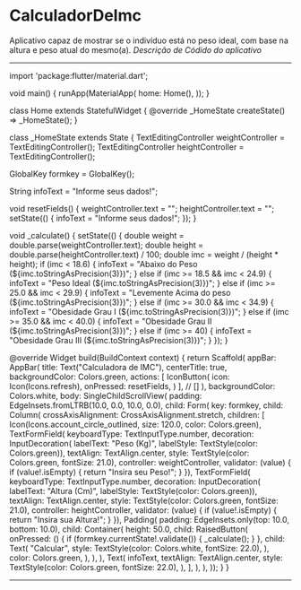 # CalculadorDeImc
Aplicativo capaz de mostrar se o indivíduo está no peso ideal, com base na altura e peso atual do mesmo(a).
*Descrição de Códido do aplicativo*
______________________________________________________________________________________________________________
import 'package:flutter/material.dart';

void main() {
  runApp(MaterialApp(
    home: Home(),
  ));
}

class Home extends StatefulWidget {
  @override
  _HomeState createState() => _HomeState();
}

class _HomeState extends State<Home> {
  TextEditingController weightController = TextEditingController();
  TextEditingController heightController = TextEditingController();

  GlobalKey<FormState> formkey = GlobalKey<FormState>();

  String infoText = "Informe seus dados!";

  void resetFields() {
    weightController.text = "";
    heightController.text = "";
    setState(() {
      infoText = "Informe seus dados!";
    });
  }

  void _calculate() {
    setState(() {
      double weight = double.parse(weightController.text);
      double height = double.parse(heightController.text) / 100;
      double imc = weight / (height * height);
      if (imc < 18.6) {
        infoText = "Abaixo do Peso (${imc.toStringAsPrecision(3)})";
      } else if (imc >= 18.5 && imc < 24.9) {
        infoText = "Peso Ideal (${imc.toStringAsPrecision(3)})";
      } else if (imc >= 25.0 && imc < 29.9) {
        infoText = "Levemente Acima do peso (${imc.toStringAsPrecision(3)})";
      } else if (imc >= 30.0 && imc < 34.9) {
        infoText = "Obesidade Grau I (${imc.toStringAsPrecision(3)})";
      } else if (imc >= 35.0 && imc < 40.0) {
        infoText = "Obesidade Grau II (${imc.toStringAsPrecision(3)})";
      } else if (imc >= 40) {
        infoText = "Obesidade Grau III (${imc.toStringAsPrecision(3)})";
      }
    });
  }

  @override
  Widget build(BuildContext context) {
    return Scaffold(
        appBar: AppBar(
          title: Text("Calculadora de IMC"),
          centerTitle: true,
          backgroundColor: Colors.green,
          actions: [
            IconButton(
              icon: Icon(Icons.refresh),
              onPressed: resetFields,
            )
          ], // <Widget>[]
        ),
        backgroundColor: Colors.white,
        body: SingleChildScrollView(
          padding: EdgeInsets.fromLTRB(10.0, 0.0, 10.0, 0.0),
          child: Form(
            key: formkey,
            child: Column(
              crossAxisAlignment: CrossAxisAlignment.stretch,
              children: <Widget>[
                Icon(Icons.account_circle_outlined,
                    size: 120.0, color: Colors.green),
                TextFormField(
                    keyboardType: TextInputType.number,
                    decoration: InputDecoration(
                        labelText: "Peso (Kg)",
                        labelStyle: TextStyle(color: Colors.green)),
                    textAlign: TextAlign.center,
                    style: TextStyle(color: Colors.green, fontSize: 21.0),
                    controller: weightController,
                    validator: (value) {
                      if (value!.isEmpty) {
                        return "Insira seu Peso!";
                      }
                    }),
                TextFormField(
                    keyboardType: TextInputType.number,
                    decoration: InputDecoration(
                        labelText: "Altura (Cm)",
                        labelStyle: TextStyle(color: Colors.green)),
                    textAlign: TextAlign.center,
                    style: TextStyle(color: Colors.green, fontSize: 21.0),
                    controller: heightController,
                    validator: (value) {
                      if (value!.isEmpty) {
                        return "Insira sua Altura!";
                      }
                    }),
                Padding(
                  padding: EdgeInsets.only(top: 10.0, bottom: 10.0),
                  child: Container(
                    height: 50.0,
                    child: RaisedButton(
                      onPressed: () {
                        if (formkey.currentState!.validate()) {
                          _calculate();
                        }
                      },
                      child: Text(
                        "Calcular",
                        style: TextStyle(color: Colors.white, fontSize: 22.0),
                      ),
                      color: Colors.green,
                    ),
                  ),
                ),
                Text(
                  infoText,
                  textAlign: TextAlign.center,
                  style: TextStyle(color: Colors.green, fontSize: 22.0),
                ),
              ],
            ),
          ),
        ));
  }
}
_____________________________________________________________________________________________________________
